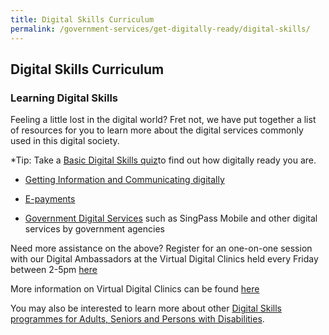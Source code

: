 ```yaml
---
title: Digital Skills Curriculum
permalink: /government-services/get-digitally-ready/digital-skills/
---
```


## Digital Skills Curriculum

### Learning Digital Skills

Feeling a little lost in the digital world? Fret not, we have put together a list of resources for you to learn more about the digital services commonly used in this digital society.

*Tip: Take a [Basic Digital Skills quiz](https://confirmation.gevme.com/BDS_Quiz/landing/)to find out how digitally ready you are.


- [Getting Information and Communicating digitally](https://imsilver.imda.gov.sg/learn-digital-skills/learn-online/e-communications-bds/)

- [E-payments](https://imsilver.imda.gov.sg/learn-digital-skills/learn-online/digital-transactions-bds/)

- [Government Digital Services](https://imsilver.imda.gov.sg/learn-digital-skills/learn-online/government-digital-services-bds/) such as SingPass Mobile and other digital services by government agencies


Need more assistance on the above? Register for an one-on-one session with our Digital Ambassadors at the Virtual Digital Clinics held every Friday between 2-5pm [here](https://outlook.office365.com/owa/calendar/VirtualDigitalClinic@imsilver.imda.gov.sg/bookings/)

More information on Virtual Digital Clinics can be found [here](https://imsilver.imda.gov.sg/get-one-on-one-assistance/virtual-digital-clinics/)

You may also be interested to learn more about other [Digital Skills programmes for Adults, Seniors and Persons with Disabilities](https://www.imda.gov.sg/for-community/digital-readiness/Digital-Skills-for-Adults-Seniors-and-Persons-with-Disabilities).
